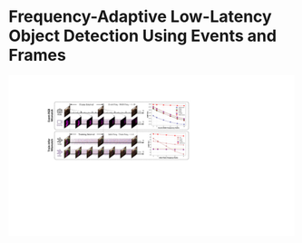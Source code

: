 # Frequency-Adaptive Low-Latency Object Detection Using Events and Frames
<p align="center">
  <img src="readme/imgs/abstract_v2.pdf" width="750">
</p>
